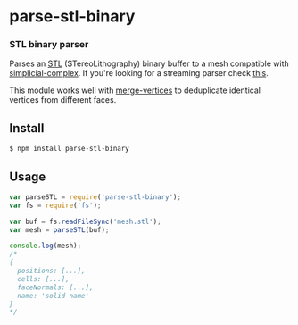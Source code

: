 parse-stl-binary
================
### STL binary parser

Parses an [STL](http://en.wikipedia.org/wiki/STL_%28file_format%29) (STereoLithography) binary buffer to a mesh compatible with [simplicial-complex](https://github.com/mikolalysenko/simplicial-complex). If you're looking for a streaming parser check [this](https://github.com/tmpvar/stl).

This module works well with [merge-vertices](https://github.com/thibauts/merge-vertices) to deduplicate identical vertices from different faces.

Install
-------

```bash
$ npm install parse-stl-binary
```

Usage
-----

```javascript
var parseSTL = require('parse-stl-binary');
var fs = require('fs');

var buf = fs.readFileSync('mesh.stl');
var mesh = parseSTL(buf);

console.log(mesh);
/*
{
  positions: [...],
  cells: [...],
  faceNormals: [...],
  name: 'solid name'
}
*/
```